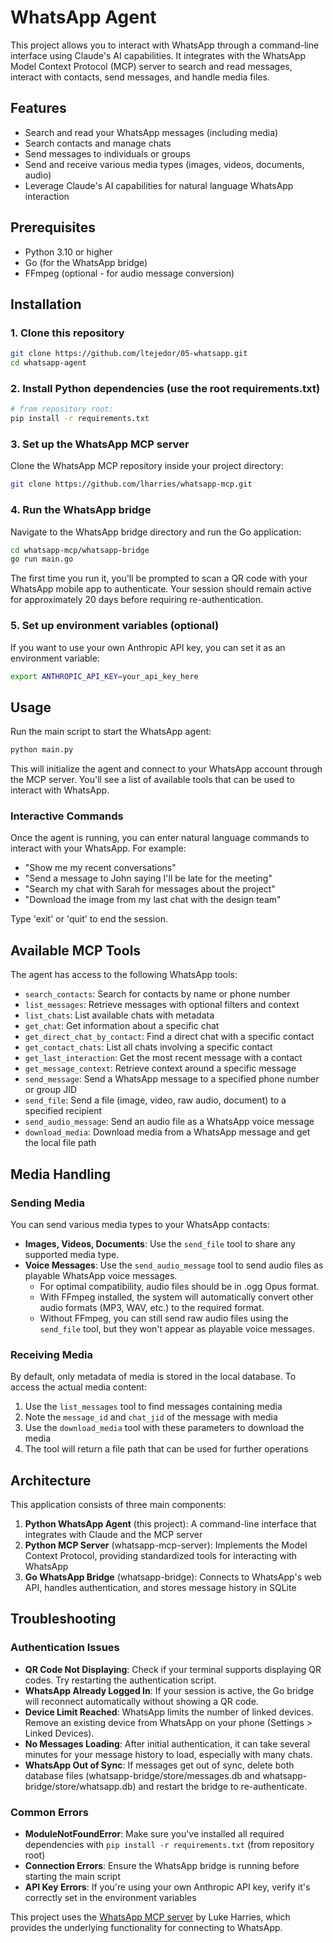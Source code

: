 # WhatsApp Agent

This project allows you to interact with WhatsApp through a command-line interface using Claude's AI capabilities. It integrates with the WhatsApp Model Context Protocol (MCP) server to search and read messages, interact with contacts, send messages, and handle media files.

## Features

- Search and read your WhatsApp messages (including media)
- Search contacts and manage chats
- Send messages to individuals or groups
- Send and receive various media types (images, videos, documents, audio)
- Leverage Claude's AI capabilities for natural language WhatsApp interaction

## Prerequisites

- Python 3.10 or higher
- Go (for the WhatsApp bridge)
- FFmpeg (optional - for audio message conversion)

## Installation

### 1. Clone this repository

```bash
git clone https://github.com/ltejedor/05-whatsapp.git
cd whatsapp-agent
```

### 2. Install Python dependencies (use the root requirements.txt)

```bash
# from repository root:
pip install -r requirements.txt
```

### 3. Set up the WhatsApp MCP server

Clone the WhatsApp MCP repository inside your project directory:

```bash
git clone https://github.com/lharries/whatsapp-mcp.git
```

### 4. Run the WhatsApp bridge

Navigate to the WhatsApp bridge directory and run the Go application:

```bash
cd whatsapp-mcp/whatsapp-bridge
go run main.go
```

The first time you run it, you'll be prompted to scan a QR code with your WhatsApp mobile app to authenticate. Your session should remain active for approximately 20 days before requiring re-authentication.

### 5. Set up environment variables (optional)

If you want to use your own Anthropic API key, you can set it as an environment variable:

```bash
export ANTHROPIC_API_KEY=your_api_key_here
```

## Usage

Run the main script to start the WhatsApp agent:

```bash
python main.py
```

This will initialize the agent and connect to your WhatsApp account through the MCP server. You'll see a list of available tools that can be used to interact with WhatsApp.

### Interactive Commands

Once the agent is running, you can enter natural language commands to interact with your WhatsApp. For example:

- "Show me my recent conversations"
- "Send a message to John saying I'll be late for the meeting"
- "Search my chat with Sarah for messages about the project"
- "Download the image from my last chat with the design team"

Type 'exit' or 'quit' to end the session.

## Available MCP Tools

The agent has access to the following WhatsApp tools:

- `search_contacts`: Search for contacts by name or phone number
- `list_messages`: Retrieve messages with optional filters and context
- `list_chats`: List available chats with metadata
- `get_chat`: Get information about a specific chat
- `get_direct_chat_by_contact`: Find a direct chat with a specific contact
- `get_contact_chats`: List all chats involving a specific contact
- `get_last_interaction`: Get the most recent message with a contact
- `get_message_context`: Retrieve context around a specific message
- `send_message`: Send a WhatsApp message to a specified phone number or group JID
- `send_file`: Send a file (image, video, raw audio, document) to a specified recipient
- `send_audio_message`: Send an audio file as a WhatsApp voice message
- `download_media`: Download media from a WhatsApp message and get the local file path

## Media Handling

### Sending Media

You can send various media types to your WhatsApp contacts:

- **Images, Videos, Documents**: Use the `send_file` tool to share any supported media type.
- **Voice Messages**: Use the `send_audio_message` tool to send audio files as playable WhatsApp voice messages.
  - For optimal compatibility, audio files should be in .ogg Opus format.
  - With FFmpeg installed, the system will automatically convert other audio formats (MP3, WAV, etc.) to the required format.
  - Without FFmpeg, you can still send raw audio files using the `send_file` tool, but they won't appear as playable voice messages.

### Receiving Media

By default, only metadata of media is stored in the local database. To access the actual media content:

1. Use the `list_messages` tool to find messages containing media
2. Note the `message_id` and `chat_jid` of the message with media
3. Use the `download_media` tool with these parameters to download the media
4. The tool will return a file path that can be used for further operations

## Architecture

This application consists of three main components:

1. **Python WhatsApp Agent** (this project): A command-line interface that integrates with Claude and the MCP server
2. **Python MCP Server** (whatsapp-mcp-server): Implements the Model Context Protocol, providing standardized tools for interacting with WhatsApp
3. **Go WhatsApp Bridge** (whatsapp-bridge): Connects to WhatsApp's web API, handles authentication, and stores message history in SQLite

## Troubleshooting

### Authentication Issues

- **QR Code Not Displaying**: Check if your terminal supports displaying QR codes. Try restarting the authentication script.
- **WhatsApp Already Logged In**: If your session is active, the Go bridge will reconnect automatically without showing a QR code.
- **Device Limit Reached**: WhatsApp limits the number of linked devices. Remove an existing device from WhatsApp on your phone (Settings > Linked Devices).
- **No Messages Loading**: After initial authentication, it can take several minutes for your message history to load, especially with many chats.
- **WhatsApp Out of Sync**: If messages get out of sync, delete both database files (whatsapp-bridge/store/messages.db and whatsapp-bridge/store/whatsapp.db) and restart the bridge to re-authenticate.

### Common Errors

- **ModuleNotFoundError**: Make sure you've installed all required dependencies with `pip install -r requirements.txt` (from repository root)
- **Connection Errors**: Ensure the WhatsApp bridge is running before starting the main script
- **API Key Errors**: If you're using your own Anthropic API key, verify it's correctly set in the environment variables


This project uses the [WhatsApp MCP server](https://github.com/lharries/whatsapp-mcp) by Luke Harries, which provides the underlying functionality for connecting to WhatsApp.

